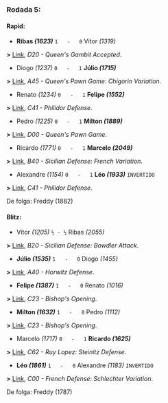 ### Rodada 5:

#### Rapid:

* **Ribas *(1623)*** `1   -   0`  Vitor *(1319)*

**>** [Link](https://www.lichess.org/uUGYj33X), *D20 - Queen's Gambit Accepted*.
* Diogo *(1237)* `0   -   1` **Júlio *(1715)***

**>** [Link](https://www.lichess.org/tacQGS40), *A45 - Queen's Pawn Game: Chigorin Variation*.
* Renato *(1234)* `0   -   1` **Felipe *(1552)***

**>** [Link](https://www.lichess.org/rxcxV1No), *C41 - Philidor Defense*.
* Pedro *(1225)* `0   -   1` **Milton *(1889)***

**>** [Link](https://www.lichess.org/H4MP7ROS), *D00 - Queen's Pawn Game*.
* Ricardo *(1771)* `0   -   1` **Marcelo *(2049)***

**>** [Link](https://www.lichess.org/T4cMwFqJ), *B40 - Sicilian Defense: French Variation*.
* Alexandre *(1154)* `0   -   1` **Léo *(1933)*** `INVERTIDO`

**>** [Link](https://www.lichess.org/VxQwOEXu), *C41 - Philidor Defense*.

De folga: Freddy (1882)

#### Blitz:

* Vitor *(1205)* `½ - ½` Ribas *(2055)*

**>** [Link](https://www.lichess.org/jCwtl7kN), *B20 - Sicilian Defense: Bowdler Attack*.
* **Júlio *(1535)*** `1   -   0`  Diogo *(1455)*

**>** [Link](https://www.lichess.org/USQgItX9), *A40 - Horwitz Defense*.
* **Felipe *(1387)*** `1   -   0`  Renato *(1016)*

**>** [Link](https://www.lichess.org/XIfFoMyW), *C23 - Bishop's Opening*.
* **Milton *(1632)*** `1   -   0`  Pedro *(1112)*

**>** [Link](https://www.lichess.org/Piatvx1D), *C23 - Bishop's Opening*.
* Marcelo *(1717)* `0   -   1` **Ricardo *(1625)***

**>** [Link](https://www.lichess.org/U1pZa3C0), *C62 - Ruy Lopez: Steinitz Defense*.
* **Léo *(1861)*** `1   -   0`  Alexandre *(1183)* `INVERTIDO`

**>** [Link](https://www.lichess.org/Pb9aW9HI), *C00 - French Defense: Schlechter Variation*.

De folga: Freddy (1787)

